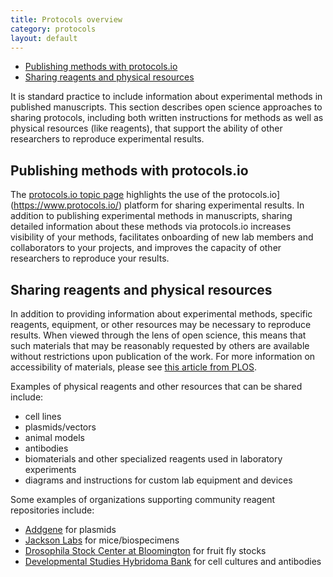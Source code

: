 ```yaml
---
title: Protocols overview
category: protocols
layout: default
---
```


- [Publishing methods with protocols.io](#publishing-methods-with-protocolsio)
- [Sharing reagents and physical resources](#sharing-reagents-and-physical-resources)

It is standard practice to include information about experimental methods 
in published manuscripts.
This section describes open science approaches to sharing protocols,
including both written instructions for methods
as well as physical resources (like reagents),
that support the ability of other researchers to reproduce experimental results.

## Publishing methods with protocols.io

The [protocols.io topic page](/open-science/protocols/protocolsio)
highlights the use of the protocols.io](https://www.protocols.io/) 
platform for sharing experimental results.
In addition to publishing experimental methods in manuscripts,
sharing detailed information about these methods via protocols.io
increases visibility of your methods,
facilitates onboarding of new lab members and collaborators to your projects,
and improves the capacity of other researchers to reproduce your results.

## Sharing reagents and physical resources

In addition to providing information about experimental methods,
specific reagents, equipment, or other resources may be necessary to reproduce results.
When viewed through the lens of open science,
this means that such materials that may be reasonably requested by others 
are available without restrictions upon publication of the work.
For more information on accessibility of materials, please see 
[this article from PLOS](https://theplosblog.plos.org/2019/05/depositing-and-reporting-of-reagents-accelerating-open-and-reproducible-science/).

Examples of physical reagents and other resources that can be shared include:
- cell lines
- plasmids/vectors
- animal models
- antibodies
- biomaterials and other specialized reagents used in laboratory experiments
- diagrams and instructions for custom lab equipment and devices

Some examples of organizations supporting community reagent repositories include:

- [Addgene](https://www.addgene.org/) for plasmids
- [Jackson Labs](https://www.jax.org/) for mice/biospecimens
- [Drosophila Stock Center at Bloomington](https://bdsc.indiana.edu/) for fruit fly stocks
- [Developmental Studies Hybridoma Bank](https://dshb.biology.uiowa.edu/) for cell cultures and antibodies

